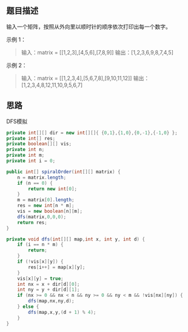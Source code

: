 ## 题目描述

输入一个矩阵，按照从外向里以顺时针的顺序依次打印出每一个数字。

示例 1：

> 输入：matrix = [[1,2,3],[4,5,6],[7,8,9]]
> 输出：[1,2,3,6,9,8,7,4,5]

示例 2：

> 输入：matrix = [[1,2,3,4],[5,6,7,8],[9,10,11,12]]
> 输出：[1,2,3,4,8,12,11,10,9,5,6,7]

## 思路

DFS模拟

```java
private int[][] dir = new int[][]{ {0,1},{1,0},{0,-1},{-1,0} };
private int[] res;
private boolean[][] vis;
private int n;
private int m;
private int i = 0;

public int[] spiralOrder(int[][] matrix) {
    n = matrix.length;
    if (n == 0) {
        return new int[0];
    }
    m = matrix[0].length;
    res = new int[n * m];
    vis = new boolean[n][m];
    dfs(matrix,0,0,0);
    return res;
}

private void dfs(int[][] map,int x, int y, int d) {
    if (i == n * m) {
        return;
    }
    if (!vis[x][y]) {
        res[i++] = map[x][y];
    }
    vis[x][y] = true;
    int nx = x + dir[d][0];
    int ny = y + dir[d][1];
    if (nx >= 0 && nx < n && ny >= 0 && ny < m && !vis[nx][ny]) {
        dfs(map,nx,ny,d);
    } else {
        dfs(map,x,y,(d + 1) % 4);
    }
}
```